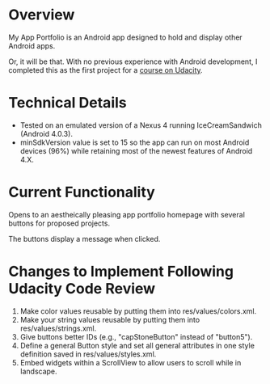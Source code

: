 # Overview

My App Portfolio is an Android app designed to hold and display other Android apps.

Or, it will be that.  With no previous experience with Android development, I completed this as the first project for a [course on Udacity](https://www.udacity.com/course/android-developer-nanodegree--nd801).

# Technical Details

- Tested on an emulated version of a Nexus 4 running IceCreamSandwich (Android 4.0.3).
- minSdkVersion value is set to 15 so the app can run on most Android devices (96%) while retaining most of the newest features of Android 4.X.

# Current Functionality

Opens to an aestheically pleasing app portfolio homepage with several buttons for proposed projects.

The buttons display a message when clicked.

# Changes to Implement Following Udacity Code Review

1. Make color values reusable by putting them into res/values/colors.xml.
2. Make your string values reusable by putting them into res/values/strings.xml.
3. Give buttons better IDs (e.g., "capStoneButton" instead of "button5").
4. Define a general Button style and set all general attributes in one style definition saved in res/values/styles.xml.
5. Embed widgets within a ScrollView to allow users to scroll while in landscape.